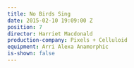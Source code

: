 ```yaml
---
title: No Birds Sing
date: 2015-02-10 19:09:00 Z
position: 7
director: Harriet Macdonald
production-company: Pixels + Celluloid
equipment: Arri Alexa Anamorphic
is-shown: false
---
```



